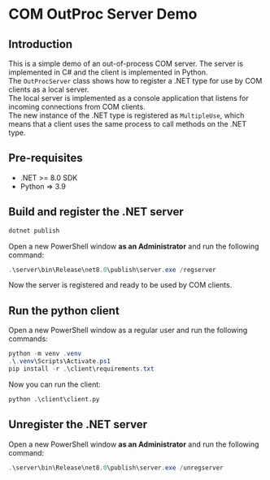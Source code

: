 # COM OutProc Server Demo

## Introduction

This is a simple demo of an out-of-process COM server. The server is implemented in C# and the client is implemented in Python.  
The `OutProcServer` class shows how to register a .NET type for use by COM clients as a local server.  
The local server is implemented as a console application that listens for incoming connections from COM clients.  
The new instance of the .NET type is registered as `MultipleUse`, which means that a client uses the same process to call methods on the .NET type.

## Pre-requisites

- .NET >= 8.0 SDK
- Python => 3.9

## Build and register the .NET server

```powershell
dotnet publish
```

Open a new PowerShell window **as an Administrator** and run the following command:  

```powershell
.\server\bin\Release\net8.0\publish\server.exe /regserver
```

Now the server is registered and ready to be used by COM clients.

## Run the python client

Open a new PowerShell window as a regular user and run the following commands:  

```powershell
python -m venv .venv
.\.venv\Scripts\Activate.ps1
pip install -r .\client\requirements.txt
```

Now you can run the client:  

```cmd
python .\client\client.py
```

## Unregister the .NET server

Open a new PowerShell window **as an Administrator** and run the following command:  

```powershell
.\server\bin\Release\net8.0\publish\server.exe /unregserver
```
